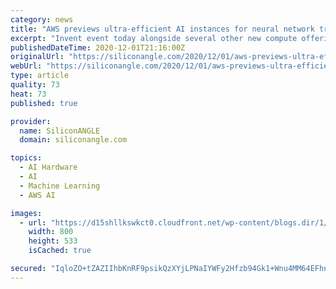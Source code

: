 ```yaml
---
category: news
title: "AWS previews ultra-efficient AI instances for neural network training"
excerpt: "Invent event today alongside several other new compute offerings optimized for use cases such as running databases and rendering video content. AWS’ planned AI instances will be based on Intel Corp.’s Gaudi chips (pictured),"
publishedDateTime: 2020-12-01T21:16:00Z
originalUrl: "https://siliconangle.com/2020/12/01/aws-previews-ultra-efficient-ai-instances-neural-network-training/"
webUrl: "https://siliconangle.com/2020/12/01/aws-previews-ultra-efficient-ai-instances-neural-network-training/"
type: article
quality: 73
heat: 73
published: true

provider:
  name: SiliconANGLE
  domain: siliconangle.com

topics:
  - AI Hardware
  - AI
  - Machine Learning
  - AWS AI

images:
  - url: "https://d15shllkswkct0.cloudfront.net/wp-content/blogs.dir/1/files/2020/12/1-800x533.jpg"
    width: 800
    height: 533
    isCached: true

secured: "IqloZO+tZAZIIhbKnRF9psikQzXYjLPNaIYWFy2Hfzb94Gk1+Wnu4MM64EFhnbdOLvl+/h++pW7eSVn3yz2fmbr3sRXLDDu20OQx4dzGqYE4Wxsz+a5bn/ECjWRoEh3/umHM4SbcldBLMvMhAk5SjQd/6RcQkL79Pf0q8kIlj3awVwmedJ2ykdr9Zf3S9ptEJCZA1SX3GNPHH4A5U3e6D5RlQaLWqvXnKOpsX5J4zcrVozieWGNkONVMc0ik4QXW95WGRO9rMxbSNLb9PEWNBgTnQT9V80eITIhbUxP/tlIEPP7RKkaaITbRK615xFThUQ9Gd3TMN8OWrxFCW0EeyuohwNT5FTAoDXkrWa/6XwI=;ooEaaLBNIqMZXrVI0JOEFA=="
---
```


